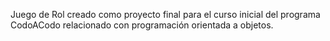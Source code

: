 Juego de Rol creado como proyecto final para el curso inicial del programa CodoACodo relacionado con programación orientada a objetos.
